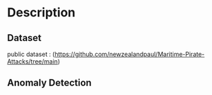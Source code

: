 # Description 
## Dataset
public dataset : (https://github.com/newzealandpaul/Maritime-Pirate-Attacks/tree/main)
## Anomaly Detection
<img source = "" >
